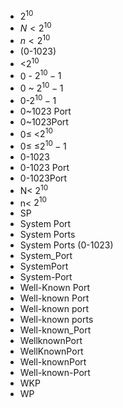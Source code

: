 ﻿- $2^{10}$
- $N<2^{10}$
- $n<2^{10}$
- (0-1023)
- <$2^{10}$
- 0 - $2^{10}-1$
- 0 ~ $2^{10}-1$
- 0-$2^{10}-1$
- 0~1023 Port
- 0~1023Port
- 0≤ <$2^{10}$
- 0≤ ≤$2^{10}-1$
- 0-1023
- 0-1023 Port
- 0-1023Port
- N< $2^{10}$
- n< $2^{10}$
- SP
- System Port
- System Ports
- System Ports (0-1023)
- System_Port
- SystemPort
- System-Port
- Well-Known Port
- Well-known Port
- Well-known port
- Well-known ports
- Well-known_Port
- WellknownPort
- WellKnownPort
- Well-knownPort
- Well-known-Port
- WKP
- WP
